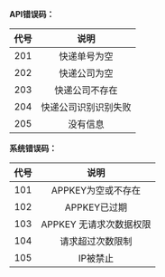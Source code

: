 **API错误码：**

| 代号 | 说明 |
| :---: | :---: |
| 201 | 快递单号为空 |
| 202 | 快递公司为空 |
| 203 | 快递公司不存在 |
| 204 | 快递公司识别识别失败 |
| 205 | 没有信息 |

**系统错误码：**

| 代号 | 说明 |
| :---: | :---: |
| 101 | APPKEY为空或不存在 |
| 102 | APPKEY已过期 |
| 103 | APPKEY 无请求次数据权限 |
| 104 | 请求超过次数限制 |
| 105 | IP被禁止 |



